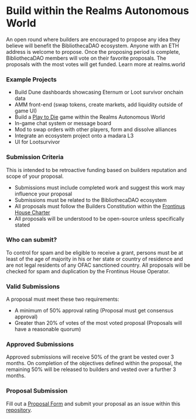 # Build within the Realms Autonomous World
An open round where builders are encouraged to propose any idea they believe will benefit the BibliothecaDAO ecosystem. Anyone with an ETH address is welcome to propose. Once the proposing period is complete, BibliothecaDAO members will vote on their favorite proposals. The proposals with the most votes will get funded. Learn more at realms.world

### Example Projects
- Build Dune dashboards showcasing Eternum or Loot survivor onchain data
- AMM front-end (swap tokens, create markets, add liquidity outside of game UI)
- Build a [Play to Die](https://scroll.bibliothecadao.xyz/adventurers/play-2-die) game within the Realms Autonomous World
- In-game chat system or message board
- Mod to swap orders with other players, form and dissolve alliances
- Integrate an ecosystem project onto a madara L3
- UI for Lootsurvivor

### Submission Criteria
This is intended to be retroactive funding based on builders reputation and scope of your proposal.
- Submissions must include completed work and suggest this work may influence your proposal
- Submissions must be related to the BibliothecaDAO ecosystem
- All proposals must follow the Builders Constitution within the [Frontinus House Charter](https://github.com/Calcutatator/Frontinus-House-Docs/blob/main/Charter/Charter.md)
- All proposals will be understood to be open-source unless specifically stated

### Who can submit?
To control for spam and be eligible to receive a grant, persons must be at least of the age of majority in his or her state or country of residence and are not legal residents of any OFAC sanctioned country. All proposals will be checked for spam and duplication by the Frontinus House Operator.

### Valid Submissions 
A proposal must meet these two requirements:
- A minimum of 50% approval rating (Proposal must get consensus approval)
- Greater than 20% of votes of the most voted proposal (Proposals will have a reasonable quorum)

### Approved Submissions
Approved submissions will receive 50% of the grant be vested over 3 months. On completion of the objectives defined within the proposal, the remaining 50% will be released to builders and vested over a further 3 months.

### Proposal Submission 
Fill out a [Proposal Form](https://github.com/Calcutatator/Frontinus-House-Docs/blob/main/Proposal%20Framework/builder-proposal-framework.md) and submit your proposal as an issue within this [repository](https://github.com/Calcutatator/Frontinus-House-Docs/issues).

